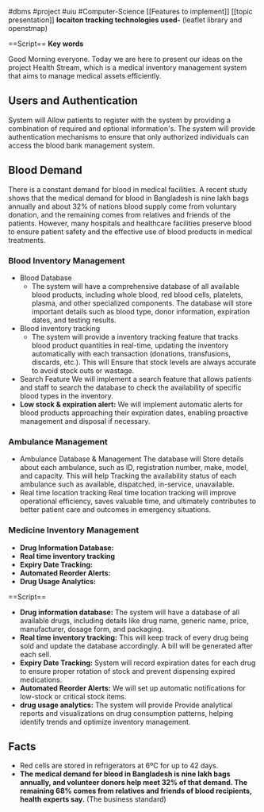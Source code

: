#dbms #project #uiu #Computer-Science 
[[Features to implement]]
[[topic presentation]]
**locaiton tracking technologies used-**
(leaflet library and openstmap)

==Script==
**Key words**



Good Morning everyone. Today we are here to present our ideas on the project Health Stream, which is a medical inventory management system that aims to manage medical assets efficiently.
## Users and Authentication
System will Allow patients to register with the system by providing a combination of required and optional information's. The system will provide authentication mechanisms to ensure that only authorized individuals can access the blood bank management system.
## Blood Demand
There is a constant demand for blood in medical facilities. A recent study shows that the medical demand for blood in Bangladesh is nine lakh bags annually and about 32% of nations blood supply come from voluntary donation, and the remaining comes from relatives and friends of the patients. However, many hospitals and healthcare facilities preserve blood to ensure patient safety and the effective use of blood products in medical treatments.

### Blood Inventory Management
- Blood Database
	- The system will have a comprehensive database of all available blood products, including whole blood, red blood cells, platelets, plasma, and other specialized components. The database will store important details such as blood type, donor information, expiration dates, and testing results.
- Blood inventory tracking
	- The system will provide a inventory tracking feature that tracks blood product quantities in real-time, updating the inventory automatically with each transaction (donations, transfusions, discards, etc.). This will Ensure that stock levels are always accurate to avoid stock outs or wastage.
- Search Feature
	 We will implement a search feature that allows patients and staff to search the database to check the availability of specific blood types in the inventory.
- **Low stock & expiration alert:**
	We will implement automatic alerts for blood products approaching their expiration dates, enabling proactive management and disposal if necessary.
	
### Ambulance Management
- Ambulance Database & Management
	The database will Store details about each ambulance, such as ID, registration number, make, model, and capacity.
	This will help Tracking the availability status of each ambulance such as available, dispatched, in-service, unavailable.
- Real time location tracking 
	Real time location tracking will improve operational efficiency, saves valuable time, and ultimately contributes to better patient care and outcomes in emergency situations.
### Medicine Inventory Management
- **Drug Information Database:**
- **Real time inventory tracking**
- **Expiry Date Tracking:**
- **Automated Reorder Alerts:**
- **Drug Usage Analytics:**

==Script==
- **Drug information database:** The system will have a database of all available drugs, including details like drug name, generic name, price, manufacturer, dosage form, and packaging.
- **Real time inventory tracking:** This will keep track of every drug being sold and update the database accordingly. A bill will be generated after each sell.  
- **Expiry Date Tracking:** System will record expiration dates for each drug to ensure proper rotation of stock and prevent dispensing expired medications.
- **Automated Reorder Alerts:** We will set up automatic notifications for low-stock or critical stock items.
- **drug usage analytics:**	The system will provide Provide analytical reports and visualizations on drug consumption patterns, helping identify trends and optimize inventory management. 
## Facts
- Red cells are stored in refrigerators at 6ºC for up to 42 days.
- **The medical demand for blood in Bangladesh is nine lakh bags annually, and volunteer donors help meet 32% of that demand. The remaining 68% comes from relatives and friends of blood recipients, health experts say.** (The business standard)